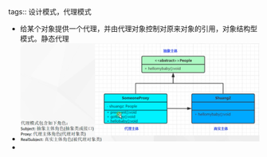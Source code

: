 tags:: 设计模式，代理模式

- 给某个对象提供一个代理，并由代理对象控制对原来对象的引用，对象结构型模式。静态代理
- ![image.png](../assets/image_1680346925916_0.png)
-